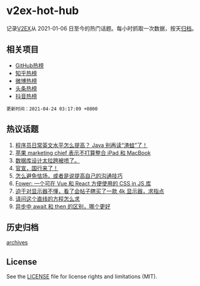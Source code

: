 # v2ex-hot-hub

 记录[V2EX](https://www.v2ex.com/)从 2021-01-06 日至今的热门话题。每小时抓取一次数据，按天[归档](archives)。
 
 ## 相关项目

- [GitHub热榜](https://github.com/lonnyzhang423/github-hot-hub)
- [知乎热榜](https://github.com/lonnyzhang423/zhihu-hot-hub)
- [微博热榜](https://github.com/lonnyzhang423/weibo-hot-hub)
- [头条热榜](https://github.com/lonnyzhang423/toutiao-hot-hub)
- [抖音热榜](https://github.com/lonnyzhang423/douyin-hot-hub)


 `更新时间：2021-04-24 03:17:09 +0800`

## 热议话题

1. [程序员日常英文水平怎么提高？ Java 别再读“渣蛙”了！](https://www.v2ex.com/t/772621)
1. [苹果 marketing chief 表示不打算整合 iPad 和 MacBook](https://www.v2ex.com/t/772612)
1. [数据库设计太拉跨被喷了。](https://www.v2ex.com/t/772712)
1. [官宣，国行来了！](https://www.v2ex.com/t/772651)
1. [怎么避免怯场，或者是说提高自己的沟通技巧](https://www.v2ex.com/t/772652)
1. [Fower: 一个可在 Vue 和 React 方便使用的 CSS in JS 库](https://www.v2ex.com/t/772656)
1. [迫于对显示器不懂，看了会帖子瞎买了一款 4k 显示器，求指点](https://www.v2ex.com/t/772601)
1. [请问这个直线的方程怎么求](https://www.v2ex.com/t/772618)
1. [异步中 await 和 then 的区别，哪个更好](https://www.v2ex.com/t/772610)

## 历史归档

[archives](archives)

## License

See the [LICENSE](LICENSE) file for license rights and limitations (MIT).
